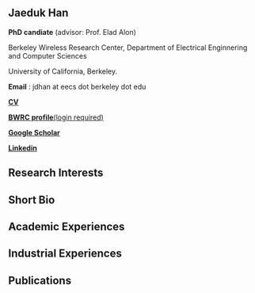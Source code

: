 ## Jaeduk Han

**PhD candiate** (advisor: Prof. Elad Alon)

Berkeley Wireless Research Center, Department of Electrical Enginnering and Computer Sciences

University of California, Berkeley.

**Email** : jdhan at eecs dot berkeley dot edu

**[CV](https://www.dropbox.com/s/bg2wus6g05v0dqv/CV_JDHAN_170825.pdf?dl=0)**

[**BWRC profile**(login required)](https://bwrc.eecs.berkeley.edu/user/jaeduk-han)

**[Google Scholar](https://scholar.google.com/citations?user=l3DrF84AAAAJ&hl=en)**

**[Linkedin](https://www.linkedin.com/in/jaeduk-han-98b20930)**

## Research Interests


## Short Bio


## Academic Experiences


## Industrial Experiences


## Publications

